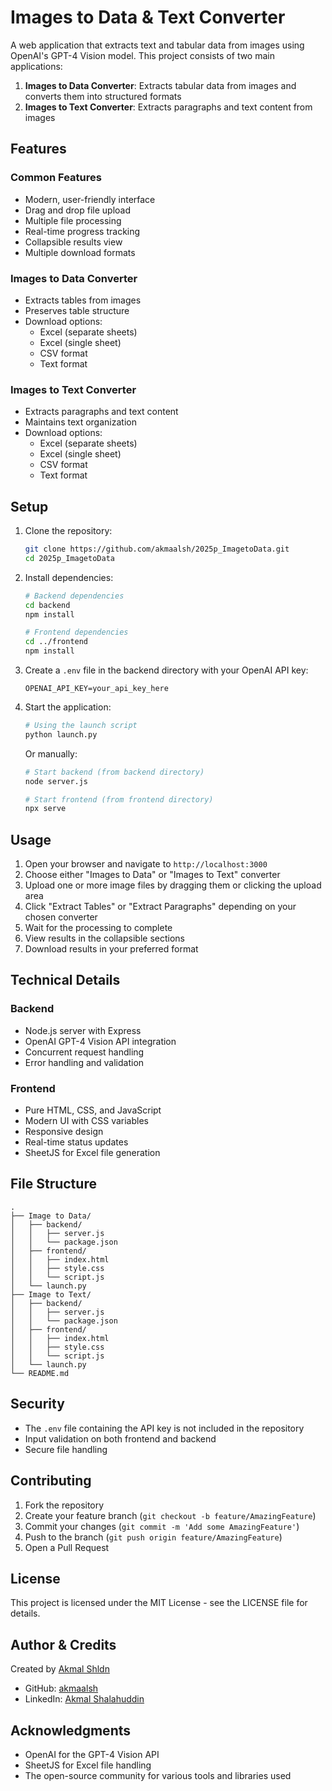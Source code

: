 # Images to Data & Text Converter

A web application that extracts text and tabular data from images using OpenAI's GPT-4 Vision model. This project consists of two main applications:

1. **Images to Data Converter**: Extracts tabular data from images and converts them into structured formats
2. **Images to Text Converter**: Extracts paragraphs and text content from images

## Features

### Common Features
- Modern, user-friendly interface
- Drag and drop file upload
- Multiple file processing
- Real-time progress tracking
- Collapsible results view
- Multiple download formats

### Images to Data Converter
- Extracts tables from images
- Preserves table structure
- Download options:
  - Excel (separate sheets)
  - Excel (single sheet)
  - CSV format
  - Text format

### Images to Text Converter
- Extracts paragraphs and text content
- Maintains text organization
- Download options:
  - Excel (separate sheets)
  - Excel (single sheet)
  - CSV format
  - Text format

## Setup

1. Clone the repository:
   ```bash
   git clone https://github.com/akmaalsh/2025p_ImagetoData.git
   cd 2025p_ImagetoData
   ```

2. Install dependencies:
   ```bash
   # Backend dependencies
   cd backend
   npm install

   # Frontend dependencies
   cd ../frontend
   npm install
   ```

3. Create a `.env` file in the backend directory with your OpenAI API key:
   ```
   OPENAI_API_KEY=your_api_key_here
   ```

4. Start the application:
   ```bash
   # Using the launch script
   python launch.py
   ```
   Or manually:
   ```bash
   # Start backend (from backend directory)
   node server.js

   # Start frontend (from frontend directory)
   npx serve
   ```

## Usage

1. Open your browser and navigate to `http://localhost:3000`
2. Choose either "Images to Data" or "Images to Text" converter
3. Upload one or more image files by dragging them or clicking the upload area
4. Click "Extract Tables" or "Extract Paragraphs" depending on your chosen converter
5. Wait for the processing to complete
6. View results in the collapsible sections
7. Download results in your preferred format

## Technical Details

### Backend
- Node.js server with Express
- OpenAI GPT-4 Vision API integration
- Concurrent request handling
- Error handling and validation

### Frontend
- Pure HTML, CSS, and JavaScript
- Modern UI with CSS variables
- Responsive design
- Real-time status updates
- SheetJS for Excel file generation

## File Structure
```
.
├── Image to Data/
│   ├── backend/
│   │   ├── server.js
│   │   └── package.json
│   ├── frontend/
│   │   ├── index.html
│   │   ├── style.css
│   │   └── script.js
│   └── launch.py
├── Image to Text/
│   ├── backend/
│   │   ├── server.js
│   │   └── package.json
│   ├── frontend/
│   │   ├── index.html
│   │   ├── style.css
│   │   └── script.js
│   └── launch.py
└── README.md
```

## Security
- The `.env` file containing the API key is not included in the repository
- Input validation on both frontend and backend
- Secure file handling

## Contributing
1. Fork the repository
2. Create your feature branch (`git checkout -b feature/AmazingFeature`)
3. Commit your changes (`git commit -m 'Add some AmazingFeature'`)
4. Push to the branch (`git push origin feature/AmazingFeature`)
5. Open a Pull Request

## License
This project is licensed under the MIT License - see the LICENSE file for details.

## Author & Credits
Created by [Akmal Shldn](https://github.com/akmaalsh)
- GitHub: [akmaalsh](https://github.com/akmaalsh)
- LinkedIn: [Akmal Shalahuddin](https://www.linkedin.com/in/akmalshalahuddin/)

## Acknowledgments
- OpenAI for the GPT-4 Vision API
- SheetJS for Excel file handling
- The open-source community for various tools and libraries used 